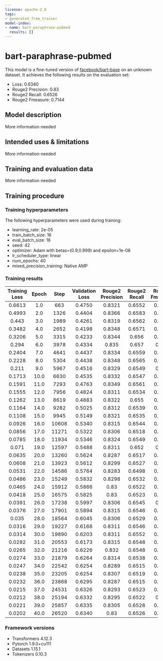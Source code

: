 ```yaml
---
license: apache-2.0
tags:
- generated_from_trainer
model-index:
- name: bart-paraphrase-pubmed
  results: []
---
```


<!-- This model card has been generated automatically according to the information the Trainer had access to. You
should probably proofread and complete it, then remove this comment. -->

# bart-paraphrase-pubmed

This model is a fine-tuned version of [facebook/bart-base](https://huggingface.co/facebook/bart-base) on an unknown dataset.
It achieves the following results on the evaluation set:
- Loss: 0.6340
- Rouge2 Precision: 0.83
- Rouge2 Recall: 0.6526
- Rouge2 Fmeasure: 0.7144

## Model description

More information needed

## Intended uses & limitations

More information needed

## Training and evaluation data

More information needed

## Training procedure

### Training hyperparameters

The following hyperparameters were used during training:
- learning_rate: 2e-05
- train_batch_size: 16
- eval_batch_size: 16
- seed: 42
- optimizer: Adam with betas=(0.9,0.999) and epsilon=1e-08
- lr_scheduler_type: linear
- num_epochs: 40
- mixed_precision_training: Native AMP

### Training results

| Training Loss | Epoch | Step  | Validation Loss | Rouge2 Precision | Rouge2 Recall | Rouge2 Fmeasure |
|:-------------:|:-----:|:-----:|:---------------:|:----------------:|:-------------:|:---------------:|
| 0.6613        | 1.0   | 663   | 0.4750          | 0.8321           | 0.6552        | 0.7167          |
| 0.4993        | 2.0   | 1326  | 0.4404          | 0.8366           | 0.6583        | 0.7203          |
| 0.443         | 3.0   | 1989  | 0.4261          | 0.8319           | 0.6562        | 0.7176          |
| 0.3482        | 4.0   | 2652  | 0.4198          | 0.8348           | 0.6571        | 0.7191          |
| 0.3206        | 5.0   | 3315  | 0.4233          | 0.8344           | 0.656         | 0.7183          |
| 0.294         | 6.0   | 3978  | 0.4334          | 0.835            | 0.657         | 0.719           |
| 0.2404        | 7.0   | 4641  | 0.4437          | 0.8334           | 0.6559        | 0.7178          |
| 0.2228        | 8.0   | 5304  | 0.4438          | 0.8348           | 0.6565        | 0.7187          |
| 0.211         | 9.0   | 5967  | 0.4516          | 0.8329           | 0.6549        | 0.717           |
| 0.1713        | 10.0  | 6630  | 0.4535          | 0.8332           | 0.6547        | 0.7169          |
| 0.1591        | 11.0  | 7293  | 0.4763          | 0.8349           | 0.6561        | 0.7184          |
| 0.1555        | 12.0  | 7956  | 0.4824          | 0.8311           | 0.6534        | 0.7153          |
| 0.1262        | 13.0  | 8619  | 0.4883          | 0.8322           | 0.655         | 0.7167          |
| 0.1164        | 14.0  | 9282  | 0.5025          | 0.8312           | 0.6539        | 0.7158          |
| 0.1108        | 15.0  | 9945  | 0.5149          | 0.8321           | 0.6535        | 0.7157          |
| 0.0926        | 16.0  | 10608 | 0.5340          | 0.8315           | 0.6544        | 0.7159          |
| 0.0856        | 17.0  | 11271 | 0.5322          | 0.8306           | 0.6518        | 0.7142          |
| 0.0785        | 18.0  | 11934 | 0.5346          | 0.8324           | 0.6549        | 0.7167          |
| 0.071         | 19.0  | 12597 | 0.5488          | 0.8311           | 0.652         | 0.714           |
| 0.0635        | 20.0  | 13260 | 0.5624          | 0.8287           | 0.6517        | 0.7132          |
| 0.0608        | 21.0  | 13923 | 0.5612          | 0.8299           | 0.6527        | 0.7141          |
| 0.0531        | 22.0  | 14586 | 0.5764          | 0.8283           | 0.6498        | 0.7119          |
| 0.0486        | 23.0  | 15249 | 0.5832          | 0.8298           | 0.6532        | 0.7148          |
| 0.0465        | 24.0  | 15912 | 0.5866          | 0.83             | 0.6522        | 0.7142          |
| 0.0418        | 25.0  | 16575 | 0.5825          | 0.83             | 0.6523        | 0.7141          |
| 0.0391        | 26.0  | 17238 | 0.5997          | 0.8306           | 0.6545        | 0.716           |
| 0.0376        | 27.0  | 17901 | 0.5894          | 0.8315           | 0.6546        | 0.7164          |
| 0.035         | 28.0  | 18564 | 0.6045          | 0.8306           | 0.6529        | 0.7149          |
| 0.0316        | 29.0  | 19227 | 0.6168          | 0.8311           | 0.6546        | 0.7162          |
| 0.0314        | 30.0  | 19890 | 0.6203          | 0.8311           | 0.6552        | 0.7164          |
| 0.0292        | 31.0  | 20553 | 0.6173          | 0.8315           | 0.6548        | 0.7163          |
| 0.0265        | 32.0  | 21216 | 0.6226          | 0.832            | 0.6548        | 0.7166          |
| 0.0274        | 33.0  | 21879 | 0.6264          | 0.8314           | 0.6538        | 0.7155          |
| 0.0247        | 34.0  | 22542 | 0.6254          | 0.8289           | 0.6515        | 0.7132          |
| 0.0238        | 35.0  | 23205 | 0.6254          | 0.8307           | 0.6519        | 0.7142          |
| 0.0232        | 36.0  | 23868 | 0.6295          | 0.8287           | 0.6515        | 0.7133          |
| 0.0215        | 37.0  | 24531 | 0.6326          | 0.8293           | 0.6523        | 0.7138          |
| 0.0212        | 38.0  | 25194 | 0.6332          | 0.8295           | 0.6522        | 0.714           |
| 0.0221        | 39.0  | 25857 | 0.6335          | 0.8305           | 0.6528        | 0.7147          |
| 0.0202        | 40.0  | 26520 | 0.6340          | 0.83             | 0.6526        | 0.7144          |


### Framework versions

- Transformers 4.12.3
- Pytorch 1.9.0+cu111
- Datasets 1.15.1
- Tokenizers 0.10.3
